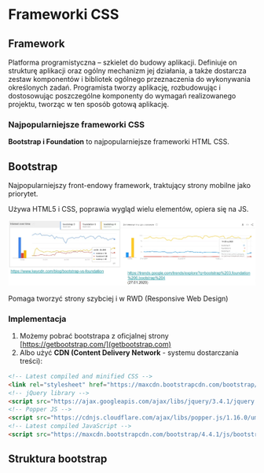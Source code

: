 # Frameworki CSS
## Framework
Platforma programistyczna – szkielet do budowy aplikacji. Definiuje on strukturę aplikacji oraz ogólny mechanizm jej działania, a także dostarcza zestaw komponentów i bibliotek ogólnego przeznaczenia do wykonywania określonych zadań. Programista tworzy aplikację, rozbudowując i dostosowując poszczególne komponenty do wymagań realizowanego projektu, tworząc w ten sposób gotową aplikację.

### Najpopularniejsze frameworki CSS
**Bootstrap i Foundation** to najpopularniejsze frameworki HTML CSS.


## Bootstrap
Najpopularniejszy front-endowy framework, traktujący strony mobilne jako priorytet.

Używa HTML5 i CSS, poprawia wygląd wielu elementów, opiera się na JS.

![Trending CSS Frameworks](./images/frameworks_css_trends.webp)

Pomaga tworzyć strony szybciej i w RWD (Responsive Web Design)

### Implementacja
1. Możemy pobrać bootstrapa z oficjalnej strony
[https://getbootstrap.com/](getbootstrap.com)
2. Albo użyć **CDN (Content Delivery Network** - systemu dostarczania treści):
```html
<!-- Latest compiled and minified CSS -->
<link rel="stylesheet" href="https://maxcdn.bootstrapcdn.com/bootstrap/4.4.1/css/bootstrap.min.css">
<!-- jQuery library -->
<script src="https://ajax.googleapis.com/ajax/libs/jquery/3.4.1/jquery.min.js"></script>
<!-- Popper JS -->
<script src="https://cdnjs.cloudflare.com/ajax/libs/popper.js/1.16.0/umd/popper.min.js"></script>
<!-- Latest compiled JavaScript -->
<script src="https://maxcdn.bootstrapcdn.com/bootstrap/4.4.1/js/bootstrap.min.js"></script>
```

## Struktura bootstrap
